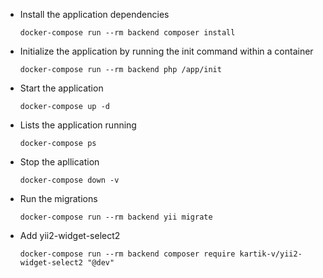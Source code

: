 - Install the application dependencies

  `docker-compose run --rm backend composer install`

- Initialize the application by running the init command within a container

  `docker-compose run --rm backend php /app/init`

- Start the application

  `docker-compose up -d`

- Lists the application running

  `docker-compose ps`

- Stop the apllication

  `docker-compose down -v`

- Run the migrations

  `docker-compose run --rm backend yii migrate`

- Add yii2-widget-select2

  `docker-compose run --rm backend composer require kartik-v/yii2-widget-select2 "@dev"`
